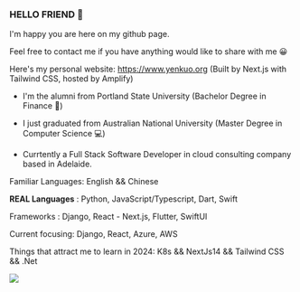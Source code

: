 ### HELLO FRIEND 👋

I'm happy you are here on my github page. 

Feel free to contact me if you have anything would like to share with me 😀

Here's my personal website: https://www.yenkuo.org (Built by Next.js with Tailwind CSS, hosted by Amplify)

- I'm the alumni from Portland State University (Bachelor Degree in Finance 🏦)

- I just graduated from Australian National University (Master Degree in Computer Science 💻)

- Currtently a Full Stack Software Developer in cloud consulting company based in Adelaide. 

Familiar Languages: English && Chinese

**REAL Languages** : Python, JavaScript/Typescript, Dart, Swift

Frameworks : Django, React - Next.js, Flutter, SwiftUI

Current focusing: Django, React, Azure, AWS

Things that attract me to learn in 2024: K8s && NextJs14 && Tailwind CSS && .Net


<img align="left" src="https://githubstats.yenkuo.org/api?username=yen311&show_icons=true&hide=contribs,issues&show=prs_merged&theme=merko&bg_color=00000000"/>




<!--
**yen311/yen311** is a ✨ _special_ ✨ repository because its `README.md` (this file) appears on your GitHub profile.

Here are some ideas to get you started:

- 🔭 I’m currently working on ...
- 🌱 I’m currently learning ...
- 👯 I’m looking to collaborate on ...
- 🤔 I’m looking for help with ...
- 💬 Ask me about ...
- 📫 How to reach me: ...
- 😄 Pronouns: ...
- ⚡ Fun fact: ...
-->
